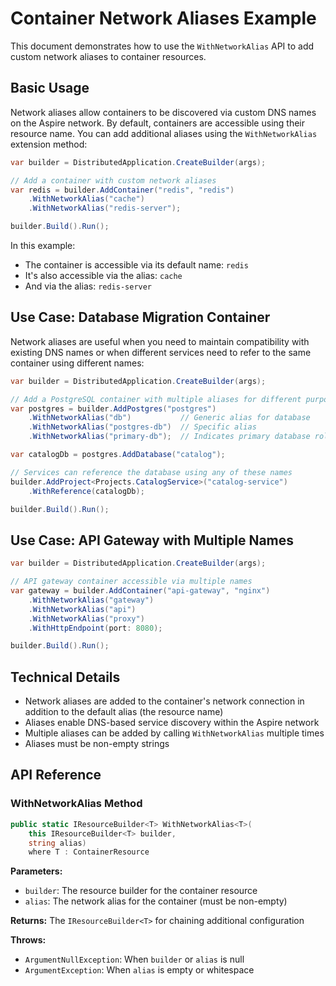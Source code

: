 # Container Network Aliases Example

This document demonstrates how to use the `WithNetworkAlias` API to add custom network aliases to container resources.

## Basic Usage

Network aliases allow containers to be discovered via custom DNS names on the Aspire network. By default, containers are accessible using their resource name. You can add additional aliases using the `WithNetworkAlias` extension method:

```csharp
var builder = DistributedApplication.CreateBuilder(args);

// Add a container with custom network aliases
var redis = builder.AddContainer("redis", "redis")
    .WithNetworkAlias("cache")
    .WithNetworkAlias("redis-server");

builder.Build().Run();
```

In this example:
- The container is accessible via its default name: `redis`
- It's also accessible via the alias: `cache`
- And via the alias: `redis-server`

## Use Case: Database Migration Container

Network aliases are useful when you need to maintain compatibility with existing DNS names or when different services need to refer to the same container using different names:

```csharp
var builder = DistributedApplication.CreateBuilder(args);

// Add a PostgreSQL container with multiple aliases for different purposes
var postgres = builder.AddPostgres("postgres")
    .WithNetworkAlias("db")           // Generic alias for database
    .WithNetworkAlias("postgres-db")  // Specific alias
    .WithNetworkAlias("primary-db");  // Indicates primary database role

var catalogDb = postgres.AddDatabase("catalog");

// Services can reference the database using any of these names
builder.AddProject<Projects.CatalogService>("catalog-service")
    .WithReference(catalogDb);

builder.Build().Run();
```

## Use Case: API Gateway with Multiple Names

```csharp
var builder = DistributedApplication.CreateBuilder(args);

// API gateway container accessible via multiple names
var gateway = builder.AddContainer("api-gateway", "nginx")
    .WithNetworkAlias("gateway")
    .WithNetworkAlias("api")
    .WithNetworkAlias("proxy")
    .WithHttpEndpoint(port: 8080);

builder.Build().Run();
```

## Technical Details

- Network aliases are added to the container's network connection in addition to the default alias (the resource name)
- Aliases enable DNS-based service discovery within the Aspire network
- Multiple aliases can be added by calling `WithNetworkAlias` multiple times
- Aliases must be non-empty strings

## API Reference

### WithNetworkAlias Method

```csharp
public static IResourceBuilder<T> WithNetworkAlias<T>(
    this IResourceBuilder<T> builder, 
    string alias) 
    where T : ContainerResource
```

**Parameters:**
- `builder`: The resource builder for the container resource
- `alias`: The network alias for the container (must be non-empty)

**Returns:** The `IResourceBuilder<T>` for chaining additional configuration

**Throws:**
- `ArgumentNullException`: When `builder` or `alias` is null
- `ArgumentException`: When `alias` is empty or whitespace
